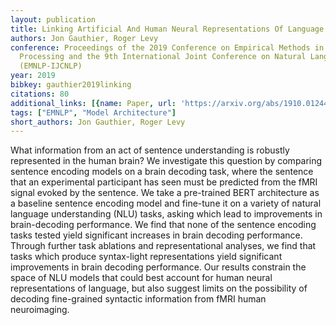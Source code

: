 ```yaml
---
layout: publication
title: Linking Artificial And Human Neural Representations Of Language
authors: Jon Gauthier, Roger Levy
conference: Proceedings of the 2019 Conference on Empirical Methods in Natural Language
  Processing and the 9th International Joint Conference on Natural Language Processing
  (EMNLP-IJCNLP)
year: 2019
bibkey: gauthier2019linking
citations: 80
additional_links: [{name: Paper, url: 'https://arxiv.org/abs/1910.01244'}]
tags: ["EMNLP", "Model Architecture"]
short_authors: Jon Gauthier, Roger Levy
---
```

What information from an act of sentence understanding is robustly
represented in the human brain? We investigate this question by comparing
sentence encoding models on a brain decoding task, where the sentence that an
experimental participant has seen must be predicted from the fMRI signal evoked
by the sentence. We take a pre-trained BERT architecture as a baseline sentence
encoding model and fine-tune it on a variety of natural language understanding
(NLU) tasks, asking which lead to improvements in brain-decoding performance.
  We find that none of the sentence encoding tasks tested yield significant
increases in brain decoding performance. Through further task ablations and
representational analyses, we find that tasks which produce syntax-light
representations yield significant improvements in brain decoding performance.
Our results constrain the space of NLU models that could best account for human
neural representations of language, but also suggest limits on the possibility
of decoding fine-grained syntactic information from fMRI human neuroimaging.